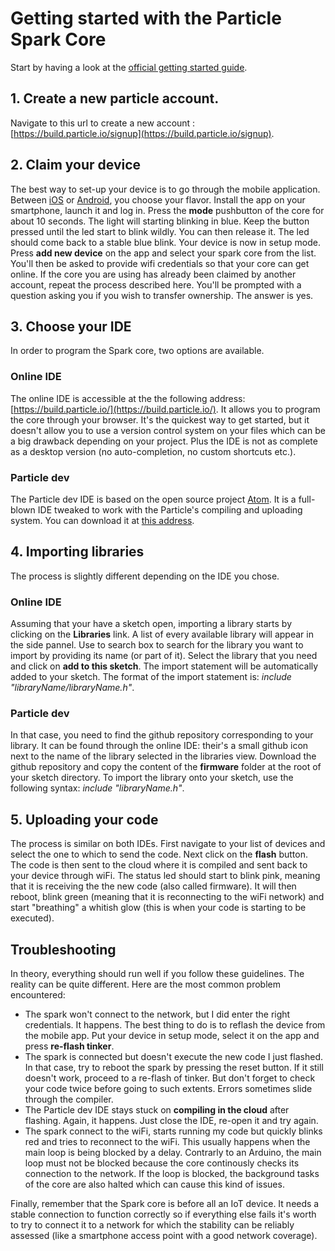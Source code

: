 # Getting started with the Particle Spark Core
Start by having a look at the [official getting started guide](https://docs.particle.io/guide/getting-started/start/core/). 

## 1. Create a new particle account. 
Navigate to this url to create a new account : [https://build.particle.io/signup](https://build.particle.io/signup).

## 2. Claim your device
The best way to set-up your device is to go through the mobile application. Between [iOS](https://itunes.apple.com/us/app/particle-build-photon-electron/id991459054?ls=1&mt=8) or [Android](https://play.google.com/store/apps/details?id=io.particle.android.app), you choose your flavor. 
Install the app on your smartphone, launch it and log in.
Press the **mode** pushbutton of the core for about 10 seconds. The light will starting blinking in blue. Keep the button pressed until the led start to blink 
wildly. You can then release it. The led should come back to a stable blue blink. Your device is now in setup mode. 
Press **add new device** on the app and select your spark core from the list. You'll then be asked to provide wifi credentials so that 
your core can get online. 
If the core you are using has already been claimed by another account, repeat the process described here. You'll be prompted with a question
asking you if you wish to transfer ownership. The answer is yes. 

## 3. Choose your IDE
In order to program the Spark core, two options are available. 

### Online IDE
The online IDE is accessible at the the following address: [https://build.particle.io/](https://build.particle.io/). It allows you to program the core through your browser. It's the quickest way to get started, 
but it doesn't allow you to use a version control system on your files which can be a big drawback depending on your project. Plus the IDE is not as complete 
as a desktop version (no auto-completion, no custom shortcuts etc.).  

### Particle dev
The Particle dev IDE is based on the open source project [Atom](https://atom.io/). It is a full-blown IDE tweaked to work with the Particle's compiling and uploading system. You can download it at [this address](https://docs.particle.io/guide/tools-and-features/dev).

## 4. Importing libraries
The process is slightly different depending on the IDE you chose. 

### Online IDE
Assuming that your have a sketch open, importing a library starts by clicking on the **Libraries** link. A list of every available library will appear in the side pannel. 
Use to search box to search for the library you want to import by providing its name (or part of it). 
Select the library that you need and click on **add to this sketch**. The import statement will be automatically added to your sketch. The format of the import statement 
is: *include "libraryName/libraryName.h"*.

### Particle dev
In that case, you need to find the github repository corresponding to your library. It can be found through the online IDE: their's a small github icon next to the name of the library 
selected in the libraries view. Download the github repository and copy the content of the **firmware** folder at the root of your sketch directory. To import the library onto your 
sketch, use the following syntax: *include "libraryName.h"*. 

## 5. Uploading your code 
The process is similar on both IDEs. First navigate to your list of devices and select the one to which to send the code. Next click on the **flash** button. The code
is then sent to the cloud where it is compiled and sent back to your device through wiFi. The status led should start to blink pink, meaning that it is receiving the 
the new code (also called firmware). It will then reboot, blink green (meaning that it is reconnecting to the wiFi network) and start "breathing" a whitish glow (this is
when your code is starting to be executed). 

## Troubleshooting
In theory, everything should run well if you follow these guidelines. The reality can be quite different. Here are the most common problem encountered:
* The spark won't connect to the network, but I did enter the right credentials. It happens. The best thing to do is to reflash the device from the mobile app. 
Put your device in setup mode, select it on the app and press **re-flash tinker**. 
* The spark is connected but doesn't execute the new code I just flashed. In that case, try to reboot the spark by pressing the reset button. If it still doesn't work, 
proceed to a re-flash of tinker. But don't forget to check your code twice before going to such extents. Errors sometimes slide through the compiler. 
* The Particle dev IDE stays stuck on **compiling in the cloud** after flashing. Again, it happens. Just close the IDE, re-open it and try again. 
* The spark connect to the wiFi, starts running my code but quickly blinks red and tries to reconnect to the wiFi. This usually happens when the main loop is being blocked by a delay. 
Contrarly to an Arduino, the main loop must not be blocked because the core continously checks its connection to the network. If the loop is blocked, the background tasks of the 
core are also halted which can cause this kind of issues.

Finally, remember that the Spark core is before all an IoT device. It needs a stable connection to function correctly so if everything else fails it's worth to try to connect it to
a network for which the stability can be reliably assessed (like a smartphone access point with a good network coverage). 
